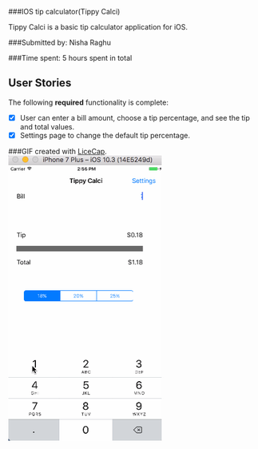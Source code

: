 ###IOS tip calculator(Tippy Calci) 

Tippy Calci is a basic tip calculator application for iOS.

###Submitted by: Nisha Raghu

###Time spent:
5 hours spent in total

## User Stories

The following **required** functionality is complete:

* [X] User can enter a bill amount, choose a tip percentage, and see the tip and total values.
* [X] Settings page to change the default tip percentage.

###GIF created with [LiceCap](http://www.cockos.com/licecap/).
![alt tag](https://github.com/nisha-raghu/tip-calci/blob/master/TippyCalci.gif)


